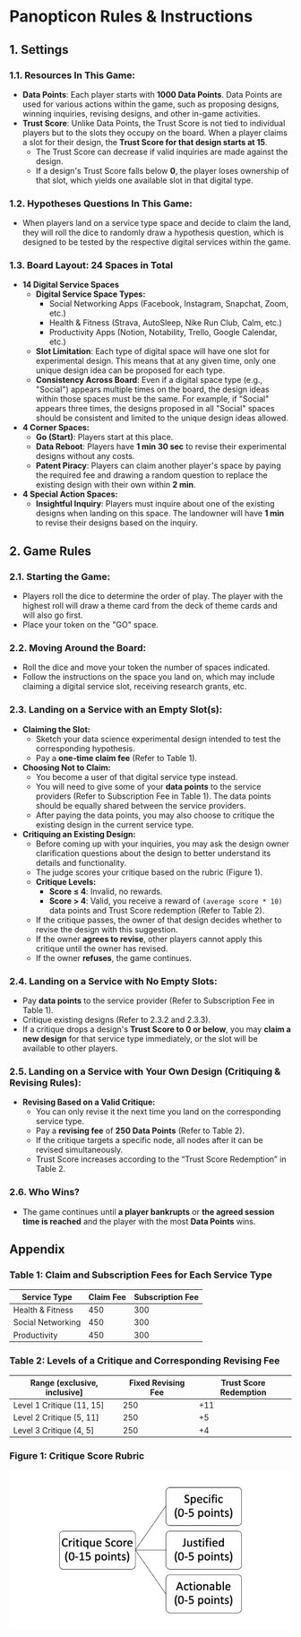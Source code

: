 # Panopticon Rules & Instructions

## 1. Settings

### 1.1. Resources In This Game:
- **Data Points**: Each player starts with **1000 Data Points**. Data Points are used for various actions within the game, such as proposing designs, winning inquiries, revising designs, and other in-game activities.
- **Trust Score**: Unlike Data Points, the Trust Score is not tied to individual players but to the slots they occupy on the board. When a player claims a slot for their design, the **Trust Score for that design starts at 15**.
  - The Trust Score can decrease if valid inquiries are made against the design.
  - If a design's Trust Score falls below **0**, the player loses ownership of that slot, which yields one available slot in that digital type.

### 1.2. Hypotheses Questions In This Game:
- When players land on a service type space and decide to claim the land, they will roll the dice to randomly draw a hypothesis question, which is designed to be tested by the respective digital services within the game.

### 1.3. Board Layout: 24 Spaces in Total
- **14 Digital Service Spaces**
  - **Digital Service Space Types:**
    - Social Networking Apps (Facebook, Instagram, Snapchat, Zoom, etc.)
    - Health & Fitness (Strava, AutoSleep, Nike Run Club, Calm, etc.)
    - Productivity Apps (Notion, Notability, Trello, Google Calendar, etc.)
  - **Slot Limitation**: Each type of digital space will have one slot for experimental design. This means that at any given time, only one unique design idea can be proposed for each type.
  - **Consistency Across Board**: Even if a digital space type (e.g., "Social") appears multiple times on the board, the design ideas within those spaces must be the same. For example, if "Social" appears three times, the designs proposed in all "Social" spaces should be consistent and limited to the unique design ideas allowed.
- **4 Corner Spaces:**
  - **Go (Start)**: Players start at this place.
  - **Data Reboot**: Players have **1 min 30 sec** to revise their experimental designs without any costs.
  - **Patent Piracy**: Players can claim another player's space by paying the required fee and drawing a random question to replace the existing design with their own within **2 min**.
- **4 Special Action Spaces:**
  - **Insightful Inquiry**: Players must inquire about one of the existing designs when landing on this space. The landowner will have **1 min** to revise their designs based on the inquiry.

## 2. Game Rules

### 2.1. Starting the Game:
- Players roll the dice to determine the order of play. The player with the highest roll will draw a theme card from the deck of theme cards and will also go first.
- Place your token on the "GO" space.

### 2.2. Moving Around the Board:
- Roll the dice and move your token the number of spaces indicated.
- Follow the instructions on the space you land on, which may include claiming a digital service slot, receiving research grants, etc.

### 2.3. Landing on a Service with an Empty Slot(s):
- **Claiming the Slot:**
  - Sketch your data science experimental design intended to test the corresponding hypothesis.
  - Pay a **one-time claim fee** (Refer to Table 1).
- **Choosing Not to Claim:**
  - You become a user of that digital service type instead.
  - You will need to give some of your **data points** to the service providers (Refer to Subscription Fee in Table 1). The data points should be equally shared between the service providers.
  - After paying the data points, you may also choose to critique the existing design in the current service type.
- **Critiquing an Existing Design:**
  - Before coming up with your inquiries, you may ask the design owner clarification questions about the design to better understand its details and functionality.
  - The judge scores your critique based on the rubric (Figure 1).
  - **Critique Levels:**
    - **Score ≤ 4**: Invalid, no rewards.
    - **Score > 4**: Valid, you receive a reward of `(average score * 10)` data points and Trust Score redemption (Refer to Table 2).
  - If the critique passes, the owner of that design decides whether to revise the design with this suggestion.
  - If the owner **agrees to revise**, other players cannot apply this critique until the owner has revised.
  - If the owner **refuses**, the game continues.

### 2.4. Landing on a Service with No Empty Slots:
- Pay **data points** to the service provider (Refer to Subscription Fee in Table 1).
- Critique existing designs (Refer to 2.3.2 and 2.3.3).
- If a critique drops a design's **Trust Score to 0 or below**, you may **claim a new design** for that service type immediately, or the slot will be available to other players.

### 2.5. Landing on a Service with Your Own Design (Critiquing & Revising Rules):
- **Revising Based on a Valid Critique:**
  - You can only revise it the next time you land on the corresponding service type.
  - Pay a **revising fee** of **250 Data Points** (Refer to Table 2).
  - If the critique targets a specific node, all nodes after it can be revised simultaneously.
  - Trust Score increases according to the “Trust Score Redemption” in Table 2.

### 2.6. Who Wins?
- The game continues until **a player bankrupts** or **the agreed session time is reached** and the player with the most **Data Points** wins.

## Appendix

### Table 1: Claim and Subscription Fees for Each Service Type
| Service Type         | Claim Fee | Subscription Fee |
|----------------------|-----------|------------------|
| Health & Fitness    | 450       | 300              |
| Social Networking   | 450       | 300              |
| Productivity        | 450       | 300              |

### Table 2: Levels of a Critique and Corresponding Revising Fee
| Range (exclusive, inclusive] | Fixed Revising Fee | Trust Score Redemption |
|------------------------------|--------------------|------------------------|
| Level 1 Critique (11, 15]    | 250                | +11                    |
| Level 2 Critique (5, 11]     | 250                | +5                     |
| Level 3 Critique (4, 5]      | 250                | +4                     |

### Figure 1: Critique Score Rubric
![Critique Score Rubric](https://github.com/DataSmithLab/Panopticon/blob/main/figures/Fig1.png)
